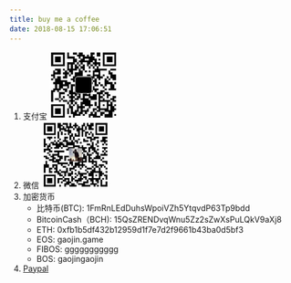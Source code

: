 ```yaml
---
title: buy me a coffee
date: 2018-08-15 17:06:51
---
```


1. 支付宝
    ![](index/0.jpg)
2. 微信
    ![](index/1.jpg)
3. 加密货币
    - 比特币(BTC): 1FmRnLEdDuhsWpoiVZh5YtqvdP63Tp9bdd
    - BitcoinCash（BCH): 15QsZRENDvqWnu5Zz2sZwXsPuLQkV9aXj8
    - ETH: 0xfb1b5df432b12959d1f7e7d2f9661b43ba0d5bf3
    - EOS: gaojin.game
    - FIBOS: ggggggggggg
    - BOS: gaojingaojin
4. [Paypal](https://www.paypal.me/igaojin)